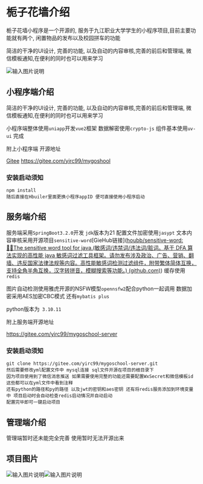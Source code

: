 # 栀子花墙介绍

栀子花墙小程序是一个开源的, 服务于九江职业大学学生的小程序项目,目前主要功能就有两个, 闲置物品的发布以及校园拼车的功能

简洁的干净的UI设计, 完善的功能, 以及自动的内容审核,完善的前后和管理端, 微信模板通知,在便利的同时也可以用来学习

![输入图片说明](https://yirc99.cn/api/common/download?path=default&name=logo.jpg)


## 小程序端介绍

简洁的干净的UI设计, 完善的功能, 以及自动的内容审核,完善的前后和管理端, 微信模板通知,在便利的同时也可以用来学习

小程序端整体使用`uniapp`开发`vue2`框架  数据解密使用`crypto-js` 组件基本使用`uv-ui` 完成

附上小程序端 开源地址

[Gitee](https://gitee.com/yirc99/mygoshool)  https://gitee.com/yirc99/mygoshool

### 安装启动须知

```
npm install 
随后直接在Hbuiler里面更换小程序appID 便可直接使用小程序启动
```

## 服务端介绍

服务端采用`SpringBoot3.2.0`开发 `jdk`版本为21 配置文件加密使用`jasypt` 文本内容审核采用开源项目`sensitive-word`[GieHub链接]([houbb/sensitive-word: 👮‍♂️The sensitive word tool for java.(敏感词/违禁词/违法词/脏词。基于 DFA 算法实现的高性能 java 敏感词过滤工具框架。请勿发布涉及政治、广告、营销、翻墙、违反国家法律法规等内容。高性能敏感词检测过滤组件，附带繁体简体互换，支持全角半角互换，汉字转拼音，模糊搜索等功能。) (github.com)](https://github.com/houbb/sensitive-word)) 缓存使用`redis`

图片自动检测使用雅虎开源的NSFW模型`opennsfw2`配合python一起调用  数据加密采用AES加密CBC模式 还有`mybatis plus`

python版本为` 3.10.11`  

附上服务端开源地址

https://gitee.com/yirc99/mygoschool-server

### 安装启动须知

```
git clone https://gitee.com/yirc99/mygoschool-server.git
然后需要修改yml配置文件中 mysql连接 sql文件开源在项目的根目录下 
因为项目使用到了微信消息推送 如果需要使用完整的功能还需要配置WxSecret和微信模板id 这些都可以在yml文件中看到注释
还有python的路径和py的路径 以及jwt的密钥和aes密钥 还有将redis服务添加到环境变量中 项目启动时会自动检查redis启动情况并自动启动
配置完毕即可一键启动项目
```

## 管理端介绍

管理端暂时还未能完全完善 使用暂时无法开源出来

## 项目图片

![输入图片说明](https://yirc99.cn/api/common/download?path=default&name=jiesao1.png)![输入图片说明](https://yirc99.cn/api/common/download?path=default&name=jiesao2.png)

